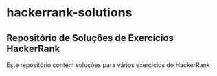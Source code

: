 # hackerrank-solutions
## Repositório de Soluções de Exercícios HackerRank
Este repositório contém soluções para vários exercícios do HackerRank
